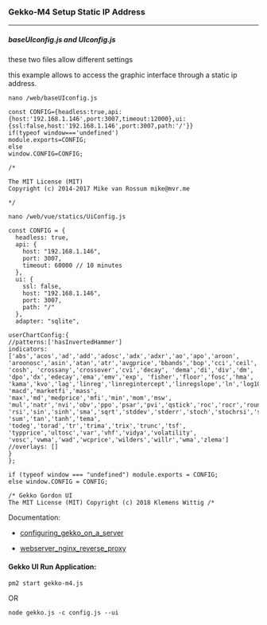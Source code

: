 ### Gekko-M4 Setup Static IP Address

-----

##### baseUIconfig.js and UIconfig.js  
these two files allow different settings

this example allows to access the graphic interface through a static ip address.


```
nano /web/baseUIconfig.js

```

```
const CONFIG={headless:true,api:{host:'192.168.1.146',port:3007,timeout:12000},ui:{ssl:false,host:'192.168.1.146',port:3007,path:'/'}}
if(typeof window==='undefined')
module.exports=CONFIG;
else
window.CONFIG=CONFIG;

/*

The MIT License (MIT)
Copyright (c) 2014-2017 Mike van Rossum mike@mvr.me

*/

```


```
nano /web/vue/statics/UiConfig.js

```

```
const CONFIG = {
  headless: true,
  api: {
    host: "192.168.1.146",
    port: 3007,
    timeout: 60000 // 10 minutes
  },
  ui: {
    ssl: false,
    host: "192.168.1.146",
    port: 3007,
    path: "/"
  },
  adapter: "sqlite",

userChartConfig:{
//patterns:['hasInvertedHammer']
indicators: ['abs','acos','ad','add','adosc','adx','adxr','ao','apo','aroon',
'aroonosc','asin','atan','atr','avgprice','bbands','bop','cci','ceil','cmo','cos',
'cosh', 'crossany','crossover','cvi','decay', 'dema','di','div','dm',
'dpo','dx','edecay','ema','emv','exp', 'fisher','floor','fosc','hma',
'kama','kvo','lag','linreg','linregintercept','linregslope','ln','log10',
'macd','marketfi','mass', 'max','md','medprice','mfi','min','mom','msw',
'mul','natr','nvi','obv','ppo','psar','pvi','qstick','roc','rocr','round',
'rsi','sin','sinh','sma','sqrt','stddev','stderr','stoch','stochrsi','sub',
'sum','tan','tanh','tema', 'todeg','torad','tr','trima','trix','trunc','tsf',
'typprice','ultosc','var','vhf','vidya','volatility',
'vosc','vwma','wad','wcprice','wilders','willr','wma','zlema']
//overlays: []
}
};

if (typeof window === "undefined") module.exports = CONFIG;
else window.CONFIG = CONFIG;

/* Gekko Gordon UI 
The MIT License (MIT) Copyright (c) 2018 Klemens Wittig /*

```

Documentation:
* [configuring_gekko_on_a_server](https://github.com/askmike/gekko/blob/develop/docs/installation/configuring_gekko_on_a_server.md)

* [webserver_nginx_reverse_proxy](https://github.com/universalbit-dev/gekko-m4/blob/master/docs/webserver.md)


#### Gekko UI Run Application:

```
pm2 start gekko-m4.js
```
OR 

```
node gekko.js -c config.js --ui







